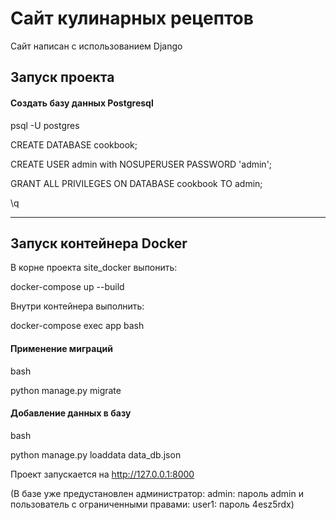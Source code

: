# Сайт кулинарных рецептов

Сайт написан с использованием Django

## Запуск проекта

#### Создать базу данных Postgresql
psql -U postgres

CREATE DATABASE cookbook;

CREATE USER admin with NOSUPERUSER PASSWORD 'admin';

GRANT ALL PRIVILEGES ON DATABASE cookbook TO admin;

\q

-------------------

## Запуск контейнера Docker

В корне проекта site_docker выпонить:

docker-compose up --build

Внутри контейнера выполнить:

docker-compose exec app bash
#### Применение миграций
bash

python manage.py migrate
#### Добавление данных в базу
bash

python manage.py loaddata data_db.json

Проект запускается на http://127.0.0.1:8000


(В базе уже предустановлен администратор:
admin: пароль admin
и пользователь с ограниченными правами:
user1: пароль 4esz5rdx)